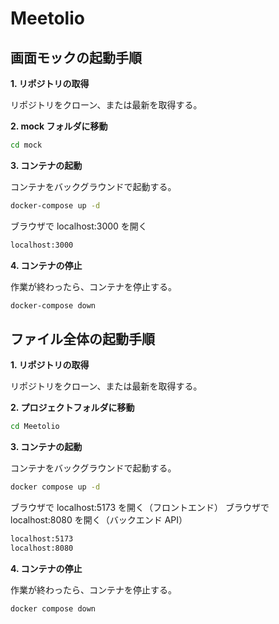 # Meetolio

## 画面モックの起動手順

**1. リポジトリの取得**

リポジトリをクローン、または最新を取得する。

**2. mock フォルダに移動**

```bash
cd mock
```

**3. コンテナの起動**

コンテナをバックグラウンドで起動する。

```bash
docker-compose up -d
```

ブラウザで localhost:3000 を開く

```bash
localhost:3000
```

**4. コンテナの停止**

作業が終わったら、コンテナを停止する。

```bash
docker-compose down
```

## ファイル全体の起動手順

**1. リポジトリの取得**

リポジトリをクローン、または最新を取得する。

**2. プロジェクトフォルダに移動**

```bash
cd Meetolio
```

**3. コンテナの起動**

コンテナをバックグラウンドで起動する。

```bash
docker compose up -d
```

ブラウザで localhost:5173 を開く（フロントエンド）
ブラウザで localhost:8080 を開く（バックエンド API）

```bash
localhost:5173
localhost:8080
```

**4. コンテナの停止**

作業が終わったら、コンテナを停止する。

```bash
docker compose down
```
